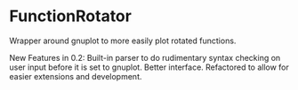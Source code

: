 # FunctionRotator
Wrapper around gnuplot to more easily plot rotated functions.

New Features in 0.2:
Built-in parser to do rudimentary syntax checking on user input before it is set to gnuplot.
Better interface.
Refactored to allow for easier extensions and development.